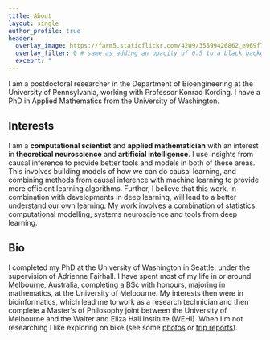 ```yaml
---
title: About
layout: single
author_profile: true
header:
  overlay_image: https://farm5.staticflickr.com/4209/35599426862_e969f73b74_h_d.jpg
  overlay_filter: 0 # same as adding an opacity of 0.5 to a black background
  exceprt: "                                                                               "                                                          
---
```


I am a postdoctoral researcher in the Department of Bioengineering at the University of Pennsylvania, working with Professor Konrad Kording. I have a PhD in Applied Mathematics from the University of Washington.

## Interests

I am a **computational scientist** and **applied mathematician** with an interest in **theoretical neuroscience** and **artificial intelligence**. I use insights from causal inference to provide better tools and models in both of these areas. This involves building models of how we can do causal learning, and combining methods from causal inference with machine learning to provide more efficient learning algorithms. Further, I believe that this work, in combination with developments in deep learning, will lead to a better understand our own learning. My work involves a combination of statistics, computational modelling, systems neuroscience and tools from deep learning.

## Bio

I completed my PhD at the University of Washington in Seattle, under the supervision of Adrienne Fairhall. I have spent most of my life in or around Melbourne, Australia, completing a BSc with honours, majoring in mathematics, at the University of Melbourne. My interests then were in bioinformatics, which lead me to work as a research technician and then complete a Master's of Philosophy joint between the University of Melbourne and the Walter and Eliza Hall Institute (WEHI). When I'm not researching I like exploring on bike (see some [photos](https://www.flickr.com/people/149922637@N08/) or [trip reports](https://www.crazyguyonabike.com/directory/?user=lansdell)). 
